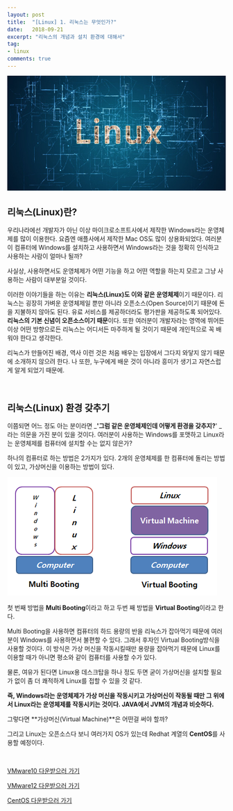 ```yaml
---
layout: post
title:  "[Linux] 1. 리눅스는 무엇인가?"
date:   2018-09-21
excerpt: "리눅스의 개념과 설치 환경에 대해서"
tag:
- linux
comments: true
---
```



![Linux](/assets/img/Linux.jpg)


## 리눅스(Linux)란?


우리나라에선 개발자가 아닌 이상 마이크로소프트사에서 제작한 Windows라는 운영체제를 많이 이용한다. 요즘엔 애플사에서 제작한 Mac OS도 많이 상용화되었다. 여러분이 컴퓨터에 Windows를 설치하고 사용하면서 Windows라는 것을 정확히 인식하고 사용하는 사람이 얼마나 될까?

사실상, 사용하면서도 운영체제가 어떤 기능을 하고 어떤 역할을 하는지 모르고 그냥 사용하는 사람이 대부분일 것이다.


이러한 이야기들을 하는 이유는 **리눅스(Linux)도 이와 같은  운영체제**이기 때문이다. 리눅스는 굉장히  가벼운 운영체제일 뿐만 아니라  오픈소스(Open Source)이기 때문에 돈을 지불하지 않아도 된다. 유료 서비스를 제공하더라도 평가판을 제공하도록 되어있다.
**리눅스의 기본 신념이 오픈소스이기 때문**이다. 또한 여러분이 개발자라는 영역에 뛰어든 이상 어떤 방향으로든 리눅스는 어디서든 마주하게 될 것이기 때문에 개인적으로 꼭 배워야 한다고 생각한다.

리눅스가 만들어진 배경, 역사 이런 것은 처음 배우는 입장에서 그다지 와닿지 않기 때문에 소개하지 않으려 한다. 나 또한, 누구에게 배운 것이 아니라 흥미가 생기고 자연스럽게 알게 되었기 때문에.

<br/>

## 리눅스(Linux) 환경 갖추기

이쯤되면 어느 정도 아는 분이라면  _**'그럼 같은 운영체제인데 어떻게 환경을 갖추지?**' _라는 의문을 가진 분이 있을 것이다. 여러분이 사용하는 Windows를 포맷하고 Linux라는 운영체제를 컴퓨터에 설치할 수는 없지 않은가?

하나의 컴퓨터로 하는 방법은 2가지가 있다. 2개의 운영체제를 한 컴퓨터에 돌리는 방법이 있고, 가상머신을 이용하는 방법이 있다.

![Linux](/assets/img/Linux_booting.png)


첫 번째 방법을 **Multi Booting**이라고 하고 두번 째 방법을 **Virtual Booting**이라고 한다.

Multi Booting을 사용하면 컴퓨터의 하드 용량의 반을 리눅스가 잡아먹기 때문에 여러분이 Windows를 사용하면서 불편할 수 있다. 그래서 후자인 Virtual Booting방식을 사용할 것이다. 이 방식은 가상 머신을 작동시킬때만 용량을 잡아먹기 때문에 Linux를 이용할 때가 아니면 평소와 같이 컴퓨터를 사용할 수가 있다.

물론, 여유가 된다면 Linux용 데스크탑을 하나 정도 두면 굳이 가상머신을 설치할 필요가 없이 좀 더 쾌적하게 Linux를 접할 수 있을 것 같다.

**즉, Windows라는 운영체제가 가상 머신을 작동시키고 가상머신이 작동될 때만 그 위에서 Linux라는 운영체제를 작동시키는 것이다.  JAVA에서 JVM의 개념과 비슷하다.**


그렇다면 **가상머신(Virtual Machine)**은 어떤걸 써야 할까?


그리고 Linux는 오픈소스다 보니 여러가지 OS가 있는데 Redhat 계열의 **CentOS**를 사용할 예정이다. 

<br/>

[VMware10 다운받으러 가기](http://www.mediafire.com/download/eeche2ha2o3ph5h/VMware-workstation-full-10.0.5-2443746.exe)

[VMware12 다운받으러 가기](http://www.vmware.com/products/workstation/workstation-evaluation)

[CentOS 다운받으러 가기](http://www.centos.org)



